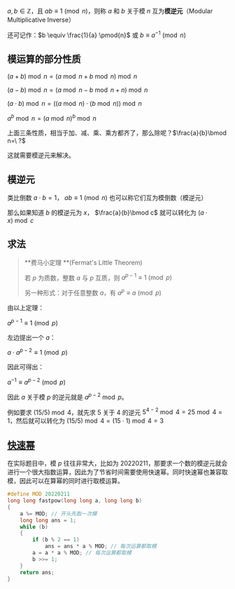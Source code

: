 

$a,b\in\mathbb{Z}$，且 $ab \equiv 1 \pmod{n}$，则称 $a$ 和 $b$ 关于模 $n$ 互为**模逆元**（Modular Multiplicative Inverse）

<!--more-->

还可记作：$b \equiv \frac{1}{a} \pmod{n}$ 或 $b \equiv a^{-1} \pmod{n}$

## 模运算的部分性质

$(a+b)\bmod n=(a\bmod n+b\bmod n)\bmod n$

$(a-b)\bmod n=(a\bmod n-b\bmod n+n)\bmod n$

$(a\cdot b)\bmod n=((a\bmod n)\cdot (b\bmod n))\bmod n$

$a^b\bmod n=(a\bmod n)^b\bmod n$

上面三条性质，相当于加、减、乘、乘方都齐了，那么除呢？$\frac{a}{b}\bmod n=\ ?$

这就需要模逆元来解决。

## 模逆元

类比倒数 $a\cdot b=1$， $ab \equiv 1 \pmod{n}$ 也可以称它们互为模倒数（模逆元）

那么如果知道 $b$ 的模逆元为 $x$， $\frac{a}{b}\bmod c$ 就可以转化为 $(a\cdot x) \bmod c$

## 求法

> **费马小定理 **(Fermat's Little Theorem)
>
> 若 $p$ 为质数，整数 $a$ 与 $p$ 互质，则 $a^{p-1}\equiv 1\pmod p$
>
> 另一种形式：对于任意整数 $a$，有 $a^p\equiv a\pmod p$

由以上定理：

$a^{p-1}\equiv 1\pmod p$

左边提出一个 $a$：

$a\cdot a^{p-2}\equiv 1\pmod p$

因此可得出：

$a^{-1}\equiv a^{p-2}\pmod p$

因此 $a$ 关于模 $p$ 的逆元就是 $a^{p-2}\bmod p$。

例如要求 $(15/5)\bmod 4$，就先求 $5$ 关于 $4$ 的逆元 $5^{4-2}\bmod 4=25\bmod 4=1$，然后就可以转化为 $(15/5)\bmod 4=(15\cdot 1)\bmod 4=3$

## [快速幂](/18.html)

在实际题目中，模 $p$ 往往非常大，比如为 $20220211$，那要求一个数的模逆元就会进行一个很大指数运算，因此为了节省时间需要使用快速幂。同时快速幂也兼容取模，因此可以在算幂的同时进行取模运算。

```cpp
#define MOD 20220211
long long fastpow(long long a, long long b)
{
    a %= MOD; // 开头先取一次模
	long long ans = 1;
	while (b)
	{
		if (b % 2 == 1)
			ans = ans * a % MOD; // 每次运算都取模
		a = a * a % MOD; // 每次运算都取模
		b >>= 1;
	}
	return ans;
}
```